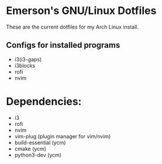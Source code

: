# Emerson's GNU/Linux Dotfiles

These are the current dotfiles for my Arch Linux install.


## Configs for installed programs
* i3(i3-gaps)
* i3blocks
* rofi
* nvim

# Dependencies:
* i3
* rofi
* nvim
* vim-plug (plugin manager for vim/nvim)
* build-essential (ycm)
* cmake (ycm)
* python3-dev (ycm)
